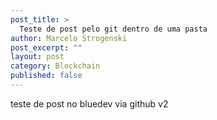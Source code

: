 ```yaml
---
post_title: >
  Teste de post pelo git dentro de uma pasta
author: Marcelo Strogenski
post_excerpt: ""
layout: post
category: Blockchain
published: false
---
```


teste de post no bluedev via github v2